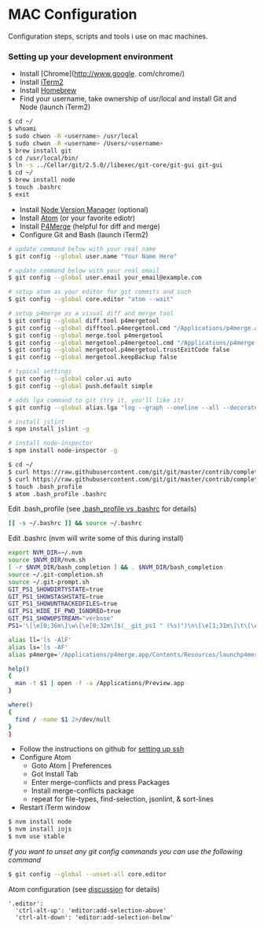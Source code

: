 # MAC Configuration

Configuration steps, scripts and tools i use on mac machines.

### Setting up your development environment

- Install [Chrome](http://www.google. com/chrome/)
- Install [iTerm2](https://www.iterm2.com/)
- Install [Homebrew](http://brew.sh/)
- Find your username, take ownership of usr/local and install Git and Node (launch iTerm2)
```bash
$ cd ~/
$ whoami
$ sudo chwon -R <username> /usr/local
$ sudo chwon -R <username> /Users/<username>
$ brew install git
$ cd /usr/local/bin/
$ ln -s ../Cellar/git/2.5.0//libexec/git-core/git-gui git-gui
$ cd ~/
$ brew install node
$ touch .bashrc
$ exit
```
- Install [Node Version Manager](https://github.com/creationix/nvm) (optional)
- Install [Atom](https://atom.io/) (or your favorite ediotr)
- Install [P4Merge](http://www.perforce.com/product/components/perforce-visual-merge-and-diff-tools) (helpful for diff and merge)
- Configure Git and Bash (launch iTerm2)
```bash
# update command below with your real name
$ git config --global user.name "Your Name Here"

# update command below with your real email
$ git config --global user.email your_email@example.com

# setup atom as your editor for git commits and such
$ git config --global core.editor "atom --wait"

# setup p4merge as a visual diff and merge tool
$ git config --global diff.tool p4mergetool
$ git config --global difftool.p4mergetool.cmd "/Applications/p4merge.app/Contents/Resources/launchp4merge \$LOCAL \$REMOTE"
$ git config --global merge.tool p4mergetool
$ git config --global mergetool.p4mergetool.cmd "/Applications/p4merge.app/Contents/Resources/launchp4merge \$PWD/\$BASE \$PWD/\$REMOTE \$PWD/\$LOCAL \$PWD/\$MERGED"
$ git config --global mergetool.p4mergetool.trustExitCode false
$ git config --global mergetool.keepBackup false

# typical settings
$ git config --global color.ui auto
$ git config --global push.default simple

# adds lga command to git (try it, you'll like it)
$ git config --global alias.lga "log --graph --oneline --all --decorate"

# install jslint
$ npm install jslint -g

# install node-inspector
$ npm install node-inspector -g

$ cd ~/
$ curl https://raw.githubusercontent.com/git/git/master/contrib/completion/git-prompt.sh -o .git-prompt.sh
$ curl https://raw.githubusercontent.com/git/git/master/contrib/completion/git-completion.bash -o .git-completion.sh
$ touch .bash_profile
$ atom .bash_profile .bashrc
```
Edit .bash_profile (see [.bash_profile vs .bashrc](http://www.joshstaiger.org/archives/2005/07/bash_profile_vs.html) for details)
```bash
[[ -s ~/.bashrc ]] && source ~/.bashrc
```
Edit .bashrc (nvm will write some of this during install)
```bash
export NVM_DIR=~/.nvm
source $NVM_DIR/nvm.sh
[ -r $NVM_DIR/bash_completion ] && . $NVM_DIR/bash_completion
source ~/.git-completion.sh
source ~/.git-prompt.sh
GIT_PS1_SHOWDIRTYSTATE=true
GIT_PS1_SHOWSTASHSTATE=true
GIT_PS1_SHOWUNTRACKEDFILES=true
GIT_PS1_HIDE_IF_PWD_IGNORED=true
GIT_PS1_SHOWUPSTREAM="verbose"
PS1='\[\e[0;36m\]\w\[\e[0;32m\]$(__git_ps1 " (%s)")\n\[\e[1;31m\]\t\[\e[0m\] \$ '

alias ll='ls -AlF'
alias ls='ls -AF'
alias p4merge='/Applications/p4merge.app/Contents/Resources/launchp4merge'

help()
{
  man -t $1 | open -f -a /Applications/Preview.app
}

where()
{
  find / -name $1 2>/dev/null
}
}
```
- Follow the instructions on github for [setting up ssh](https://help.github.com/articles/generating-ssh-keys/)
- Configure Atom
  - Goto Atom | Preferences
  - Got Install Tab
  - Enter merge-conflicts and press Packages
  - Install merge-conflicts package
  - repeat for file-types, find-selection, jsonlint, & sort-lines
- Restart iTerm window
```bash
$ nvm install node
$ nvm install iojs
$ nvm use stable
```
*If you want to unset any git config commands you can use the following command*
```bash
$ git config --global --unset-all core.editor
```

Atom configuration (see [discussion](https://github.com/atom/atom/issues/1365#issuecomment-43124097) for details)

```
'.editor':
  'ctrl-alt-up': 'editor:add-selection-above'
  'ctrl-alt-down': 'editor:add-selection-below'
```
